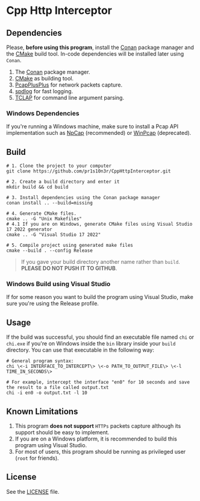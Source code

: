 # Cpp Http Interceptor

## Dependencies

Please, **before using this program**, install the [Conan](https://conan.io/) package manager and the [CMake](https://cmake.org/) build tool.
In-code dependencies will be installed later using `Conan`.

1. The [Conan](https://conan.io/) package manager.
2. [CMake](https://cmake.org/) as building tool.
3. [PcapPlusPlus](https://pcapplusplus.github.io/) for network packets capture.
4. [spdlog](https://github.com/gabime/spdlog) for fast logging.
5. [TCLAP](https://tclap.sourceforge.net/) for command line argument parsing.

### Windows Dependencies

If you're running a Windows machine, make sure to install a Pcap API implementation such as
[NpCap](https://npcap.com/#download) (recommended) or [WinPcap](https://www.winpcap.org/install/default.htm) (deprecated).

## Build

```shell
# 1. Clone the project to your computer
git clone https://github.com/pr1s10n3r/CppHttpInterceptor.git

# 2. Create a build directory and enter it
mkdir build && cd build

# 3. Install dependencies using the Conan package manager
conan install .. --build=missing

# 4. Generate CMake files.
cmake .. -G "Unix Makefiles"
# 4.1 If you are on Windows, generate CMake files using Visual Studio 17 2022 generator
cmake .. -G "Visual Studio 17 2022"

# 5. Compile project using generated make files
cmake --build . --config Release
```

> If you gave your build directory another name rather than `build`. **PLEASE DO NOT PUSH IT TO GITHUB**.

### Windows Build using Visual Studio

If for some reason you want to build the program using Visual Studio, make sure you're using the Release profile.

## Usage

If the build was successful, you should find an executable file named `chi` or `chi.exe` if you're on Windows inside the
`bin` library inside your `build` directory. You can use that executable in the following way:

```shell
# General program syntax:
chi \<-i INTERFACE_TO_INTERCEPT\> \<-o PATH_TO_OUTPUT_FILE\> \<-l TIME_IN_SECONDS\>

# For example, intercept the interface "en0" for 10 seconds and save the result to a file called output.txt
chi -i en0 -o output.txt -l 10
```

## Known Limitations

1. This program **does not support** `HTTPs` packets capture although its support should be easy to implement.
2. If you are on a Windows platform, it is recommended to build this program using Visual Studio.
3. For most of users, this program should be running as privileged user (`root` for friends).

## License

See the [LICENSE](./LICENSE) file.

